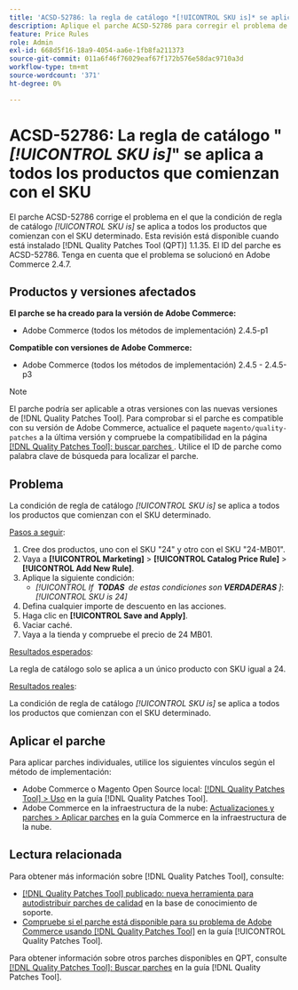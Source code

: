 ```yaml
---
title: 'ACSD-52786: la regla de catálogo *[!UICONTROL SKU is]* se aplica a todos los productos que comienzan con el SKU'
description: Aplique el parche ACSD-52786 para corregir el problema de Adobe Commerce en el que la condición de regla de catálogo *[!UICONTROL SKU is]* se aplica a todos los productos que comienzan con el SKU determinado.
feature: Price Rules
role: Admin
exl-id: 668d5f16-18a9-4054-aa6e-1fb8fa211373
source-git-commit: 011a6f46f76029eaf67f172b576e58dac9710a3d
workflow-type: tm+mt
source-wordcount: '371'
ht-degree: 0%

---
```


# ACSD-52786: La regla de catálogo &quot;*[!UICONTROL SKU is]*&quot; se aplica a todos los productos que comienzan con el SKU

El parche ACSD-52786 corrige el problema en el que la condición de regla de catálogo *[!UICONTROL SKU is]* se aplica a todos los productos que comienzan con el SKU determinado. Esta revisión está disponible cuando está instalado [!DNL Quality Patches Tool (QPT)] 1.1.35. El ID del parche es ACSD-52786. Tenga en cuenta que el problema se solucionó en Adobe Commerce 2.4.7.

## Productos y versiones afectados

**El parche se ha creado para la versión de Adobe Commerce:**

* Adobe Commerce (todos los métodos de implementación) 2.4.5-p1

**Compatible con versiones de Adobe Commerce:**

* Adobe Commerce (todos los métodos de implementación) 2.4.5 - 2.4.5-p3

>[!NOTE]
>
>El parche podría ser aplicable a otras versiones con las nuevas versiones de [!DNL Quality Patches Tool]. Para comprobar si el parche es compatible con su versión de Adobe Commerce, actualice el paquete `magento/quality-patches` a la última versión y compruebe la compatibilidad en la página [[!DNL Quality Patches Tool]: buscar parches ](https://experienceleague.adobe.com/tools/commerce-quality-patches/index.html). Utilice el ID de parche como palabra clave de búsqueda para localizar el parche.

## Problema

La condición de regla de catálogo *[!UICONTROL SKU is]* se aplica a todos los productos que comienzan con el SKU determinado.

<u>Pasos a seguir</u>:

1. Cree dos productos, uno con el SKU &quot;24&quot; y otro con el SKU &quot;24-MB01&quot;.
1. Vaya a **[!UICONTROL Marketing]** > **[!UICONTROL Catalog Price Rule]** > **[!UICONTROL Add New Rule]**.
1. Aplique la siguiente condición:
   * *[!UICONTROL If **&#x200B; TODAS &#x200B;** de estas condiciones son **&#x200B; VERDADERAS &#x200B;**]*: *[!UICONTROL SKU is 24]*
1. Defina cualquier importe de descuento en las acciones.
1. Haga clic en **[!UICONTROL Save and Apply]**.
1. Vaciar caché.
1. Vaya a la tienda y compruebe el precio de 24 MB01.

<u>Resultados esperados</u>:

La regla de catálogo solo se aplica a un único producto con SKU igual a 24.

<u>Resultados reales</u>:

La condición de regla de catálogo *[!UICONTROL SKU is]* se aplica a todos los productos que comienzan con el SKU determinado.

## Aplicar el parche

Para aplicar parches individuales, utilice los siguientes vínculos según el método de implementación:

* Adobe Commerce o Magento Open Source local: [[!DNL Quality Patches Tool] > Uso](/help/tools/quality-patches-tool/usage.md) en la guía [!DNL Quality Patches Tool].
* Adobe Commerce en la infraestructura de la nube: [Actualizaciones y parches > Aplicar parches](https://experienceleague.adobe.com/docs/commerce-cloud-service/user-guide/develop/upgrade/apply-patches.html) en la guía Commerce en la infraestructura de la nube.

## Lectura relacionada

Para obtener más información sobre [!DNL Quality Patches Tool], consulte:

* [[!DNL Quality Patches Tool] publicado: nueva herramienta para autodistribuir parches de calidad](https://experienceleague.adobe.com/en/docs/commerce-operations/tools/quality-patches-tool/quality-patches-tool-to-self-serve-quality-patches) en la base de conocimiento de soporte.
* [Compruebe si el parche está disponible para su problema de Adobe Commerce usando [!DNL Quality Patches Tool]](/help/tools/quality-patches-tool/patches-available-in-qpt/check-patch-for-magento-issue-with-magento-quality-patches.md) en la guía [!UICONTROL Quality Patches Tool].


Para obtener información sobre otros parches disponibles en QPT, consulte [[!DNL Quality Patches Tool]: Buscar parches](https://experienceleague.adobe.com/tools/commerce-quality-patches/index.html) en la guía [!DNL Quality Patches Tool].
